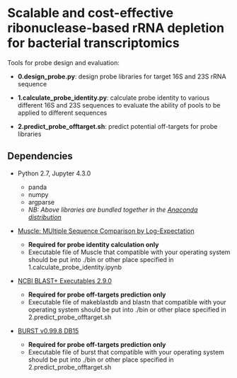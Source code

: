# Scalable and cost-effective ribonuclease-based rRNA depletion for bacterial transcriptomics

Tools for probe design and evaluation:

* **0.design_probe.py**: design probe libraries for target 16S and 23S rRNA sequence

* **1.calculate_probe_identity.py**: calculate probe identity to various different 16S and 23S sequences to evaluate the ability of pools to be applied to different sequences

* **2.predict_probe_offtarget.sh**: predict potential off-targets for probe libraries

## Dependencies

* Python 2.7, Jupyter 4.3.0 
	- panda
	- numpy
	- argparse
	- _NB: Above libraries are bundled together in the [Anaconda distribution](https://www.continuum.io/downloads)_


* [Muscle: MUltiple Sequence Comparison by Log-Expectation](https://www.drive5.com/muscle/)
	- **Required for probe identity calculation only**
	- Executable file of Muscle that compatible with your operating system should be put into ./bin or other place specified in 1.calculate_probe_identity.ipynb
	
* [NCBI BLAST+ Executables 2.9.0](https://blast.ncbi.nlm.nih.gov/Blast.cgi?CMD=Web&PAGE_TYPE=BlastDocs&DOC_TYPE=Download)
	- **Required for probe off-targets prediction only**
	- Executable file of makeblastdb and blastn that compatible with your operating system should be put into ./bin or other place specified in 2.predict_probe_offtarget.sh
	
* [BURST v0.99.8 DB15](https://github.com/knights-lab/BURST)
	- **Required for probe off-targets prediction only**
	- Executable file of burst that compatible with your operating system should be put into ./bin or other place specified in 2.predict_probe_offtarget.sh
